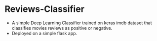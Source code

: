 # Reviews-Classifier
- A simple Deep Learning Classifier trained on keras imdb dataset that classifies movies reviews as positive or negative.
- Deployed on a simple flask app.
